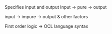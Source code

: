 Specifies input and output
Input -> pure -> output

input -> impure -> output & other factors

First order logic -> OCL language syntax

